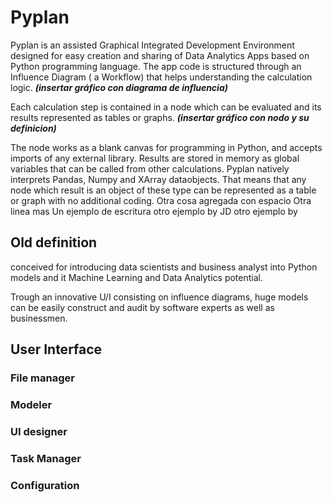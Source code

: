 # Pyplan
Pyplan is an assisted Graphical Integrated Development Environment designed for easy creation and sharing of Data Analytics Apps based on Python programming language.
The app code is structured through an Influence Diagram ( a Workflow) that helps understanding the calculation logic.
***(insertar gráfico con diagrama de influencia)***

Each calculation step is contained in a node which can be evaluated and its results represented as tables or graphs. 
***(insertar gráfico con nodo y su definicion)***

The node works as a blank canvas for programming in Python, and accepts imports of any external library. Results are stored in memory as global variables that can be called from other calculations.
Pyplan natively interprets Pandas, Numpy and XArray dataobjects. That means that any node which result is an object of these type can be represented as a table or graph with no additional coding.
Otra cosa agregada con espacio
Otra linea mas
Un ejemplo de escritura
otro ejemplo by JD
otro ejemplo by   


## Old definition
conceived for introducing data scientists and business analyst into Python models and it Machine Learning and Data Analytics potential.

Trough an innovative U/I consisting on influence diagrams, huge models can be easily construct and audit by software experts as well as businessmen.




## User Interface
### File manager
### Modeler
### UI designer
### Task Manager
### Configuration








<!--stackedit_data:
eyJoaXN0b3J5IjpbNDc2NjYzNjA1LC0xOTk2MzMyMDcsLTk0Mj
k3NDM5MSwtMTcyMzYzOTQ5NiwtNjQzNzA0MDM3LDcwMTMxNjIz
NCwxMjk3NzE0NjA4LC0yMTA0ODI3Nzk1LC0xMjU3MTk4Mjk5LD
E5NjEyNzY3MTgsLTEzNTEzODA5NzIsMTQzNzA1NjM4Myw0MTk4
NDM4NzgsMTAwMjczNTIyNSwtMTY0MDIyODQwOSwxMjQxMzIxNT
kwLDE1MjM2NjU1NTMsMjAxMTY2NDQ0MSwxMDg1MDcyOTk5LC0x
NjYxNjc1MjA3XX0=
-->
